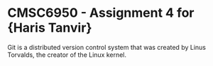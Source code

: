 # CMSC6950 - Assignment 4 for {Haris Tanvir}
Git is a distributed version control system that was created by
Linus Torvalds, the creator of the Linux kernel.
